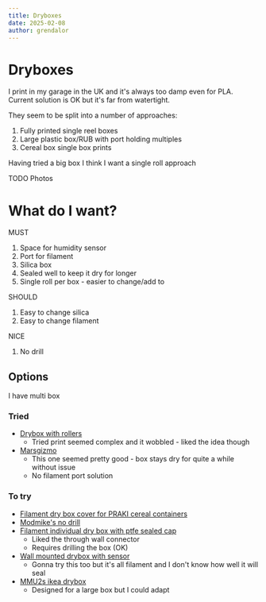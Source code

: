 ```yaml
---
title: Dryboxes
date: 2025-02-08
author: grendalor
---
```

# Dryboxes
I print in my garage in the UK and it's always too damp even for PLA. Current solution is OK but it's far from watertight.

They seem to be split into a number of approaches:
1. Fully printed single reel boxes
2. Large plastic box/RUB with port holding multiples
3. Cereal box single box prints

Having tried a big box I think I want a single roll approach

TODO Photos

# What do I want?
MUST
1. Space for humidity sensor
1. Port for filament
1. Silica box
3. Sealed well to keep it dry for longer
1. Single roll per box - easier to change/add to

SHOULD
1. Easy to change silica
1. Easy to change filament

NICE
1. No drill

## Options

I have multi box
### Tried
* [Drybox with rollers](https://www.printables.com/model/952313-filament-dry-box-with-rollers/files)
    * Tried print seemed complex and it wobbled - liked the idea though
* [Marsgizmo](https://www.printables.com/model/381382-marsgizmo-drybox-filament-bunker-v3-remix)
    * This one seemed pretty good - box stays dry for quite a while without issue
    * No filament port solution

### To try
* [Filament dry box cover for PRAKI cereal containers](https://www.printables.com/model/722685-filament-dry-box-cover-for-praki-cereal-containers)
* [Modmike's no drill](https://www.thingiverse.com/thing:6254854)
* [Filament individual dry box with ptfe sealed cap](https://www.thingiverse.com/thing:3238988?fbclid=IwAR20TpqJpXObpLj6x-_yKr1OUK7HbZM3xERaQc8JpF3iqbutAZzre0-Ssak#google_vignette)
    * Liked the through wall connector
    * Requires drilling the box (OK)
* [Wall mounted drybox with sensor](https://www.printables.com/model/4605-wall-mounted-drybox-with-sensor)
    * Gonna try this too but it's all filament and I don't know how well it will seal
* [MMU2s ikea drybox](https://www.printables.com/model/3428-mmu2s-ikea-drybox)
    * Designed for a large box but I could adapt


